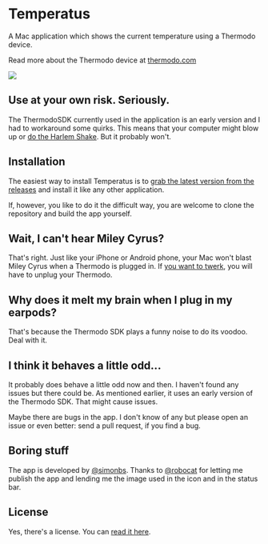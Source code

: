 # Temperatus

A Mac application which shows the current temperature using a Thermodo device.

Read more about the Thermodo device at [thermodo.com](http://thermodo.com)

![](https://raw.github.com/simonbs/Temperatus/master/screenshots.png)

## Use at your own risk. Seriously.

The ThermodoSDK currently used in the application is an early version and I had to workaround some quirks. This means that your computer might blow up or [do the Harlem Shake](https://www.youtube.com/watch?v=4hpEnLtqUDg). But it probably won't.

## Installation

The easiest way to install Temperatus is to [grab the latest version from the releases](https://github.com/simonbs/Temperatus/releases) and install it like any other application.

If, however, you like to do it the difficult way, you are welcome to clone the repository and build the app yourself.

## Wait, I can't hear Miley Cyrus?

That's right. Just like your iPhone or Android phone, your Mac won't blast Miley Cyrus when a Thermodo is plugged in. If [you want to twerk](https://www.youtube.com/watch?v=LrUvu1mlWco#t=1m26s), you will have to unplug your Thermodo.

## Why does it melt my brain when I plug in my earpods?

That's because the Thermodo SDK plays a funny noise to do its voodoo. Deal with it.

## I think it behaves a little odd...

It probably does behave a little odd now and then. I haven't found any issues but there could be. As mentioned earlier, it uses an early version of the Thermodo SDK. That might cause issues.

Maybe there are bugs in the app. I don't know of any but please open an issue or even better: send a pull request, if you find a bug.

## Boring stuff

The app is developed by [@simonbs](http://twitter.com/simonbs/). Thanks to [@robocat](http://twitter.com/robocat/) for letting me publish the app and lending me the image used in the icon and in the status bar.

## License

Yes, there's a license. You can [read it here](https://github.com/simonbs/Temperatus/blob/master/LICENSE).